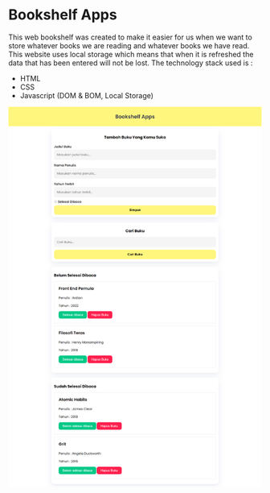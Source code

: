 # Bookshelf Apps
This web bookshelf was created to make it easier for us when we want to store whatever books we are reading and whatever books we have read. This website uses local storage which means that when it is refreshed the data that has been entered will not be lost.
The technology stack used is :
- HTML
- CSS
- Javascript (DOM & BOM, Local Storage)
  
<img src="https://github.com/aditiaprabowo3/Bookshelf-Apps/blob/main/image/img.png" alt="Gambar">
